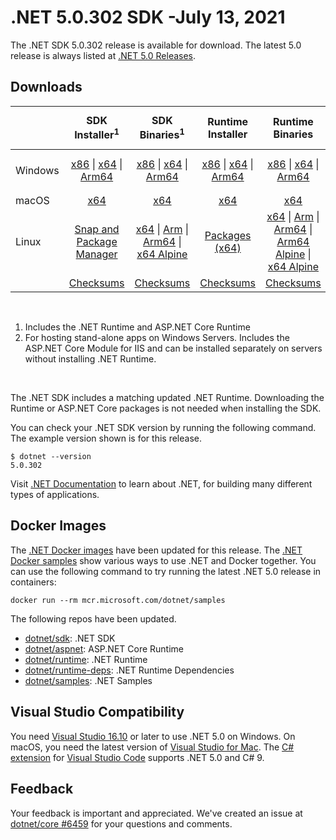 # .NET 5.0.302 SDK -July 13, 2021

The .NET SDK 5.0.302 release is available for download. The latest 5.0 release is always listed at [.NET 5.0 Releases](../README.md).

## Downloads

|           | SDK Installer<sup>1</sup>                        | SDK Binaries<sup>1</sup>                 | Runtime Installer                                        | Runtime Binaries                                 | ASP.NET Core Runtime           |Windows Desktop Runtime          |
| --------- | :------------------------------------------:     | :----------------------:                 | :---------------------------:                            | :-------------------------:                      | :-----------------:            | :-----------------:            |
| Windows   | [x86][dotnet-sdk-win-x86.exe] \| [x64][dotnet-sdk-win-x64.exe] \| [Arm64][dotnet-sdk-win-arm64.exe] | [x86][dotnet-sdk-win-x86.zip] \| [x64][dotnet-sdk-win-x64.zip] \|  [Arm64][dotnet-sdk-win-arm64.zip] | [x86][dotnet-runtime-win-x86.exe] \| [x64][dotnet-runtime-win-x64.exe] \| [Arm64][dotnet-runtime-win-arm64.exe] | [x86][dotnet-runtime-win-x86.zip] \| [x64][dotnet-runtime-win-x64.zip] \| [Arm64][dotnet-runtime-win-arm64.zip] | [x86][aspnetcore-runtime-win-x86.exe] \| [x64][aspnetcore-runtime-win-x64.exe] \|<br/> [Hosting Bundle][dotnet-hosting-win.exe]<sup>2</sup> | [x86][windowsdesktop-runtime-win-x86.exe] \| [x64][windowsdesktop-runtime-win-x64.exe]  \| [Arm64][windowsdesktop-runtime-win-arm64.exe] |
| macOS     | [x64][dotnet-sdk-osx-x64.pkg]  | [x64][dotnet-sdk-osx-x64.tar.gz]     | [x64][dotnet-runtime-osx-x64.pkg] | [x64][dotnet-runtime-osx-x64.tar.gz] | [x64][aspnetcore-runtime-osx-x64.tar.gz] | - |<sup>1</sup>
| Linux     |  [Snap and Package Manager](5.0.8-install-instructions.md)  | [x64][dotnet-sdk-linux-x64.tar.gz] \| [Arm][dotnet-sdk-linux-arm.tar.gz] \| [Arm64][dotnet-sdk-linux-arm64.tar.gz] \| [x64 Alpine][dotnet-sdk-linux-musl-x64.tar.gz] | [Packages (x64)][linux-packages] | [x64][dotnet-runtime-linux-x64.tar.gz] \| [Arm][dotnet-runtime-linux-arm.tar.gz] \| [Arm64][dotnet-runtime-linux-arm64.tar.gz] \| [Arm64 Alpine][dotnet-runtime-linux-musl-arm64.tar.gz] \| [x64 Alpine][dotnet-runtime-linux-musl-x64.tar.gz] | [x64][aspnetcore-runtime-linux-x64.tar.gz]<sup>1</sup>  \| [Arm][aspnetcore-runtime-linux-arm.tar.gz]<sup>1</sup> \| [Arm64][aspnetcore-runtime-linux-arm64.tar.gz]<sup>1</sup> \| [x64 Alpine][aspnetcore-runtime-linux-musl-x64.tar.gz] | - | <sup>1</sup> |
|  | [Checksums][checksums-sdk]                             | [Checksums][checksums-sdk]                                      | [Checksums][checksums-runtime]                             | [Checksums][checksums-runtime]  | [Checksums][checksums-runtime]  | [Checksums][checksums-runtime]

</br>

1. Includes the .NET Runtime and ASP.NET Core Runtime
2. For hosting stand-alone apps on Windows Servers. Includes the ASP.NET Core Module for IIS and can be installed separately on servers without installing .NET Runtime.

</br>

The .NET SDK includes a matching updated .NET Runtime. Downloading the Runtime or ASP.NET Core packages is not needed when installing the SDK.

You can check your .NET SDK version by running the following command. The example version shown is for this release.

```console
$ dotnet --version
5.0.302
```
Visit [.NET Documentation](https://learn.microsoft.com/dotnet/core/) to learn about .NET, for building many different types of applications.

## Docker Images

The [.NET Docker images](https://hub.docker.com/_/microsoft-dotnet) have been updated for this release. The [.NET Docker samples](https://github.com/dotnet/dotnet-docker/blob/main/samples/README.md) show various ways to use .NET and Docker together. You can use the following command to try running the latest .NET 5.0 release in containers:

```console
docker run --rm mcr.microsoft.com/dotnet/samples
```

The following repos have been updated.

* [dotnet/sdk](https://github.com/dotnet/dotnet-docker/blob/main/README.sdk.md): .NET SDK
* [dotnet/aspnet](https://github.com/dotnet/dotnet-docker/blob/main/README.aspnet.md): ASP.NET Core Runtime
* [dotnet/runtime](https://github.com/dotnet/dotnet-docker/blob/main/README.runtime.md): .NET Runtime
* [dotnet/runtime-deps](https://github.com/dotnet/dotnet-docker/blob/main/README.runtime.md): .NET Runtime Dependencies
* [dotnet/samples](https://github.com/dotnet/dotnet-docker/blob/main/README.samples.md): .NET Samples

## Visual Studio Compatibility

You need [Visual Studio 16.10](https://visualstudio.microsoft.com) or later to use .NET 5.0 on Windows. On macOS, you need the latest version of [Visual Studio for Mac](https://visualstudio.microsoft.com/vs/mac/). The [C# extension](https://code.visualstudio.com/docs/languages/dotnet) for [Visual Studio Code](https://code.visualstudio.com/) supports .NET 5.0 and C# 9.


## Feedback

Your feedback is important and appreciated. We've created an issue at [dotnet/core #6459](https://github.com/dotnet/core/issues/6459) for your questions and comments.


[blob-runtime]: https://builds.dotnet.microsoft.com/dotnet/Runtime/
[blob-sdk]: https://builds.dotnet.microsoft.com/dotnet/Sdk/
[release-notes]: 5.0.8.md

[checksums-runtime]: https://builds.dotnet.microsoft.com/dotnet/checksums/5.0.8-sha.txt
[checksums-sdk]: https://builds.dotnet.microsoft.com/dotnet/checksums/5.0.8-sha.txt

[linux-install]: https://learn.microsoft.com/dotnet/core/install/linux

[dotnet-blog]:  https://devblogs.microsoft.com/dotnet/net-may-2021/

[sdk_bugs]: https://github.com/dotnet/sdk/issues?q=is%3Aissue+is%3Aclosed+milestone%3A5.0.3xx+is%3Aclosed

[linux-packages]: 5.0.8-install-instructions.md


[//]: # ( Runtime 5.0.8)
[dotnet-runtime-linux-arm.tar.gz]: https://download.visualstudio.microsoft.com/download/pr/06f47628-7e59-4e2a-9002-72d7e11b8cde/79a68d8fc9812b4f94e4f9f32f3acbc8/dotnet-runtime-5.0.8-linux-arm.tar.gz
[dotnet-runtime-linux-arm64.tar.gz]: https://download.visualstudio.microsoft.com/download/pr/9810823d-5422-4582-8765-22a88738f706/5f0f5842ed94d48513a88419d301d693/dotnet-runtime-5.0.8-linux-arm64.tar.gz
[dotnet-runtime-linux-musl-arm.tar.gz]: https://download.visualstudio.microsoft.com/download/pr/96b693d4-10dc-4d88-86dd-bd24695a7691/68bd59eac4d6a9f44f024aa70dd042eb/dotnet-runtime-5.0.8-linux-musl-arm.tar.gz
[dotnet-runtime-linux-musl-arm64.tar.gz]: https://download.visualstudio.microsoft.com/download/pr/753f85fe-f4e4-45cc-ac1e-7154ea9e36e9/bccbd902d6b19c952e4eccffa14a4d76/dotnet-runtime-5.0.8-linux-musl-arm64.tar.gz
[dotnet-runtime-linux-musl-x64.tar.gz]: https://download.visualstudio.microsoft.com/download/pr/0f5660b5-77cf-480f-9486-42f6c80bed12/c68a7fa03b01ba754ee18c0f99f34186/dotnet-runtime-5.0.8-linux-musl-x64.tar.gz
[dotnet-runtime-linux-x64.tar.gz]: https://download.visualstudio.microsoft.com/download/pr/50687c84-e120-4410-bd4a-b1e0869d03f4/6038576259f95ef61d4d103ee3967130/dotnet-runtime-5.0.8-linux-x64.tar.gz
[dotnet-runtime-osx-x64.pkg]: https://download.visualstudio.microsoft.com/download/pr/22fcfd90-7eb6-4718-8408-574b2b3e84c9/a57853c81e35f08027549da03abf01ef/dotnet-runtime-5.0.8-osx-x64.pkg
[dotnet-runtime-osx-x64.tar.gz]: https://download.visualstudio.microsoft.com/download/pr/cd40e07f-816b-43b5-a278-4ed0eed1f58b/5b34893e70f2fa24cb46eaa46b2d46f7/dotnet-runtime-5.0.8-osx-x64.tar.gz
[dotnet-runtime-win-arm64.exe]: https://download.visualstudio.microsoft.com/download/pr/a9db1e56-7737-41ae-a178-10f4beb43e2b/e22b30796381520980a22d3edd9ee922/dotnet-runtime-5.0.8-win-arm64.exe
[dotnet-runtime-win-arm64.zip]: https://download.visualstudio.microsoft.com/download/pr/e7bdfaef-5aa1-45ab-8df0-734137f78a04/17f4d5ae2f058b18241ffad65be533bf/dotnet-runtime-5.0.8-win-arm64.zip
[dotnet-runtime-win-x64.exe]: https://download.visualstudio.microsoft.com/download/pr/b2696089-c2ea-4cb4-8d3e-4e5840bdc57b/ffbc7ae206aba305bcbc90b8df5b7421/dotnet-runtime-5.0.8-win-x64.exe
[dotnet-runtime-win-x64.zip]: https://download.visualstudio.microsoft.com/download/pr/5959491c-bd4c-48f7-8355-9f6caf800925/17278efdec18c9e5df76331293e12a68/dotnet-runtime-5.0.8-win-x64.zip
[dotnet-runtime-win-x86.exe]: https://download.visualstudio.microsoft.com/download/pr/d8bc3c6a-1f67-428b-b1aa-0abe824a80b1/6376c6f9c04af91fc0880098ca04ef20/dotnet-runtime-5.0.8-win-x86.exe
[dotnet-runtime-win-x86.zip]: https://download.visualstudio.microsoft.com/download/pr/2d30fb6c-b42c-46b7-9e0d-421f31f99594/58421cc2c65af81dfad8f566783732a3/dotnet-runtime-5.0.8-win-x86.zip

[//]: # ( WindowsDesktop 5.0.8)
[windowsdesktop-runtime-win-arm64.exe]: https://download.visualstudio.microsoft.com/download/pr/81f697ea-9349-4d91-bce3-8dd8800d2f25/5d86a5e914b0a1d8ec6c3265ce379d14/windowsdesktop-runtime-5.0.8-win-arm64.exe
[windowsdesktop-runtime-win-x64.exe]: https://download.visualstudio.microsoft.com/download/pr/9b564b8a-a26d-4bb3-8f30-1101ae71a55a/2cee4f9e4c0e77e3d0f866fdf690864e/windowsdesktop-runtime-5.0.8-win-x64.exe
[windowsdesktop-runtime-win-x86.exe]: https://download.visualstudio.microsoft.com/download/pr/c1c0117b-3565-4661-9a77-7629c937f808/90a45135929796778a9fd418bbad6bb3/windowsdesktop-runtime-5.0.8-win-x86.exe

[//]: # ( ASP 5.0.8)
[aspnetcore-runtime-linux-arm.tar.gz]: https://download.visualstudio.microsoft.com/download/pr/7e928c60-5f60-4c62-8439-422be547605c/0d1dc316cf38efdb2557f639ca9da4ad/aspnetcore-runtime-5.0.8-linux-arm.tar.gz
[aspnetcore-runtime-linux-arm64.tar.gz]: https://download.visualstudio.microsoft.com/download/pr/36c6210a-5b28-4598-81f7-2cef1a0bd1d5/296782726e68368c8ddf87ba828b5fc7/aspnetcore-runtime-5.0.8-linux-arm64.tar.gz
[aspnetcore-runtime-linux-musl-arm.tar.gz]: https://download.visualstudio.microsoft.com/download/pr/17f425d8-bb82-4374-8033-528b86797077/b06f1a3a53a1684c695077d67921c364/aspnetcore-runtime-5.0.8-linux-musl-arm.tar.gz
[aspnetcore-runtime-linux-musl-arm64.tar.gz]: https://download.visualstudio.microsoft.com/download/pr/95721021-b4e7-43c2-8224-d487a8a243cd/b9b774d486c4d60f3be3cdeaf0072ab8/aspnetcore-runtime-5.0.8-linux-musl-arm64.tar.gz
[aspnetcore-runtime-linux-musl-x64.tar.gz]: https://download.visualstudio.microsoft.com/download/pr/a353a835-3bc6-4fc8-9a05-26bea9826584/4c7f93cefdaee9134aff2b0ce5d61829/aspnetcore-runtime-5.0.8-linux-musl-x64.tar.gz
[aspnetcore-runtime-linux-x64.tar.gz]: https://download.visualstudio.microsoft.com/download/pr/1b54c42a-4904-419b-8c24-bb2f39d4c8ae/279cd30211d8e5a9abf3129d04b4eb0e/aspnetcore-runtime-5.0.8-linux-x64.tar.gz
[aspnetcore-runtime-osx-x64.tar.gz]: https://download.visualstudio.microsoft.com/download/pr/f3c2f283-48c4-44d9-be16-2aba37ec63fc/b431ca2b5e6c07fa1a686dade10b00b6/aspnetcore-runtime-5.0.8-osx-x64.tar.gz
[aspnetcore-runtime-win-arm64.zip]: https://download.visualstudio.microsoft.com/download/pr/e356013e-6518-4334-843a-282637f22a32/40e38a58b2d767e2efb5b97c8695ca8c/aspnetcore-runtime-5.0.8-win-arm64.zip
[aspnetcore-runtime-win-x64.exe]: https://download.visualstudio.microsoft.com/download/pr/7898c205-d8c4-45d0-93e1-d325bc6f90df/1e9b4a648b44d1b64622a38534900438/aspnetcore-runtime-5.0.8-win-x64.exe
[aspnetcore-runtime-win-x64.zip]: https://download.visualstudio.microsoft.com/download/pr/b67f2dbb-13e5-49c8-816e-ff588aaa4016/6698e25488c9c56572b593474e32b4bd/aspnetcore-runtime-5.0.8-win-x64.zip
[aspnetcore-runtime-win-x86.exe]: https://download.visualstudio.microsoft.com/download/pr/781b6844-f7f0-4b23-a7fd-2b45e8073fab/43bf54933d3aaffa790c80a15b2b2c0c/aspnetcore-runtime-5.0.8-win-x86.exe
[aspnetcore-runtime-win-x86.zip]: https://download.visualstudio.microsoft.com/download/pr/dd1ffc9b-44b9-4e08-85cb-6f19df44bdb7/204b5732b9cb8cda30f0ab75b08ba06d/aspnetcore-runtime-5.0.8-win-x86.zip
[dotnet-hosting-win.exe]: https://download.visualstudio.microsoft.com/download/pr/c887d56b-4667-4e1d-9b6c-95a32dd65622/97e3eef489af8a6950744c4f9bde73c0/dotnet-hosting-5.0.8-win.exe

[//]: # ( SDK 5.0.302 )
[dotnet-sdk-linux-arm.tar.gz]: https://download.visualstudio.microsoft.com/download/pr/f456f253-db24-45ea-9c73-f507f93a8cd2/6efe7bed8639344d9c9afb8a46686c99/dotnet-sdk-5.0.302-linux-arm.tar.gz
[dotnet-sdk-linux-arm64.tar.gz]: https://download.visualstudio.microsoft.com/download/pr/99d2e2e5-32b0-41e1-982d-82223eab6b8b/e4a5f67ab76a1ba54b6eae853bbdd354/dotnet-sdk-5.0.302-linux-arm64.tar.gz
[dotnet-sdk-linux-musl-arm.tar.gz]: https://download.visualstudio.microsoft.com/download/pr/b28570ce-ea3a-4fac-ac2f-79226d1006b9/4ecd2e7dcd4ee38feb4eae6fb00d1393/dotnet-sdk-5.0.302-linux-musl-arm.tar.gz
[dotnet-sdk-linux-musl-arm64.tar.gz]: https://download.visualstudio.microsoft.com/download/pr/cd4025a1-7512-44f2-88ee-dc152e448c51/8cae83e3a30894c1ffbcb18a30b54ea6/dotnet-sdk-5.0.302-linux-musl-arm64.tar.gz
[dotnet-sdk-linux-musl-x64.tar.gz]: https://download.visualstudio.microsoft.com/download/pr/b163c7a7-d600-4a01-8ad3-b2734eaea86b/ab2707eee7dd24543dca7e8530c2b0d3/dotnet-sdk-5.0.302-linux-musl-x64.tar.gz
[dotnet-sdk-linux-x64.tar.gz]: https://download.visualstudio.microsoft.com/download/pr/8468e541-a99a-4191-8470-654fa0747a9a/cb32548d2fd3d60ef3fe8fc80cd735ef/dotnet-sdk-5.0.302-linux-x64.tar.gz
[dotnet-sdk-linux-x64.zip]: https://download.visualstudio.microsoft.com/download/pr/9443e82f-00f2-4cce-ae4e-e319025f6ace/46f6218f066f6c9dd08820282eded2e6/dotnet-sdk-5.0.302-linux-x64.zip
[dotnet-sdk-osx-x64.pkg]: https://download.visualstudio.microsoft.com/download/pr/6f2d055d-6092-4236-9824-b8326f971301/663c758102cacc0e3f4288c6462fac3f/dotnet-sdk-5.0.302-osx-x64.pkg
[dotnet-sdk-osx-x64.tar.gz]: https://download.visualstudio.microsoft.com/download/pr/ba14ff5a-bc51-4cd1-bc6d-af60be2dea43/bf9d3ce8313573a9f58ef34674f36257/dotnet-sdk-5.0.302-osx-x64.tar.gz
[dotnet-sdk-win-arm64.exe]: https://download.visualstudio.microsoft.com/download/pr/39567bf5-d119-4dad-b601-4b77e846a080/607deec7c419f2ae4e09c7e282b68d55/dotnet-sdk-5.0.302-win-arm64.exe
[dotnet-sdk-win-arm64.zip]: https://download.visualstudio.microsoft.com/download/pr/a95e976c-f26e-47b3-94ca-8a8e556d431b/bcf34db772535770c78f15f6e799e048/dotnet-sdk-5.0.302-win-arm64.zip
[dotnet-sdk-win-x64.exe]: https://download.visualstudio.microsoft.com/download/pr/474a078c-f415-4bae-8571-2fe8ea37ed51/a8ac1fe825f63411c375633bd98205c4/dotnet-sdk-5.0.302-win-x64.exe
[dotnet-sdk-win-x64.zip]: https://download.visualstudio.microsoft.com/download/pr/2881a25e-f265-43ee-a095-3a05b0466771/45959c837217c768a3b8171edc6607b3/dotnet-sdk-5.0.302-win-x64.zip
[dotnet-sdk-win-x86.exe]: https://download.visualstudio.microsoft.com/download/pr/6e36aca8-98e1-4fe8-a3f8-217bb760824a/66403be33dd24dca3bddb4f5813d35e7/dotnet-sdk-5.0.302-win-x86.exe
[dotnet-sdk-win-x86.zip]: https://download.visualstudio.microsoft.com/download/pr/e20ca77d-50df-437e-9f10-def8e6f469a9/bbaf64ea966d7f05749a6cae8a5c3959/dotnet-sdk-5.0.302-win-x86.zip
